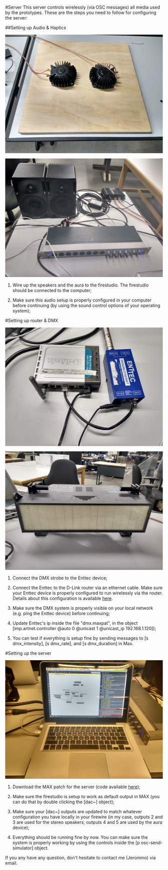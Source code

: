 #Server
This server controls wirelessly (via OSC messages) all media used by the prototypes. These are the steps you need to follow for configuring the server:

##Setting up Audio & Haptics

![image](photos/aura.jpg)

![image](photos/sound.jpg)

1. Wire up the speakers and the aura to the firestudio. The firestudio should be connected to the computer;

2. Make sure this audio setup is properly configured in your computer before continuing (by using the sound control options of your operating system);

#Setting up router & DMX

![image](photos/router.jpg)

![image](photos/dmx.jpg)

1. Connect the DMX strobe to the Enttec device;

2. Connect the Enttec to the D-Link router via an ethernet cable. Make sure your Enttec device is properly configured to run wirelessly via the router. Details about this configuration is available [here](https://d2lsjit0ao211e.cloudfront.net/pdf/manuals/70305.pdf).

3. Make sure the DMX system is properly visible on your local network (e.g. ping the Enttec device) before continuing;

4. Update Enttec's ip inside the file "dmx.maxpat", in the object [imp.artnet.controller @auto 0 @unicast 1 @unicast_ip 192.168.1.120]);

5. You can test if everything is setup fine by sending messages to [s dmx_intensity], [s dmx_rate], and [s dmx_duration] in Max.

#Setting up the server

![image](photos/server.jpg)

1. Download the MAX patch for the server (code avaìlable [here](https://github.com/qualified-self/cue-control/tree/master/maxmsp%20server/version%202));

2. Make sure the firestudio is setup to work as default output in MAX (you can do that by double clicking the [dac~] object);

3. Make sure your [dac~] outputs are updated to match whatever configuration you have locally in your firewire (in my case, outputs 2 and 3 are used for the stereo speakers; outputs 4 and 5 are used by the aura device);

4. Everything should be running fine by now. You can make sure the system is properly working by using the controls inside the [p osc-send-simulator] object.

If you any have any question, don't hesitate to contact me (Jeronimo) via email.
